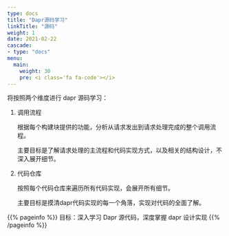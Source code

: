 ```yaml
---
type: docs
title: "Dapr源码学习"
linkTitle: "源码"
weight: 1
date: 2021-02-22
cascade:
- type: "docs"
menu:
  main:
    weight: 30
    pre: <i class='fa fa-code'></i>
---
```


将按照两个维度进行 dapr 源码学习：

1. 调用流程

   根据每个构建块提供的功能，分析从请求发出到请求处理完成的整个调用流程。

   主要目标是了解请求处理的主流程和代码实现方式，以及相关的结构设计，不深入展开细节。

2. 代码仓库

   按照每个代码仓库来遍历所有代码实现，会展开所有细节。

   主要目标是摸清dapr代码实现的每一个角落，实现对代码的全面了解。

{{% pageinfo %}}
目标：深入学习 Dapr 源代码，深度掌握 dapr 设计实现
{{% /pageinfo %}}